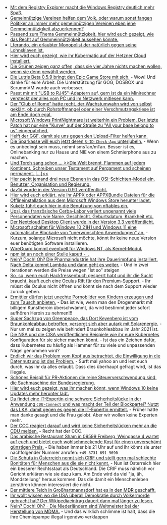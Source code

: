 * [Mit dem Registry Explorer macht die Windows Registry deutlich mehr Spaß.](https://www.bleepingcomputer.com/news/microsoft/registry-explorer-is-the-registry-editor-every-windows-user-needs/)
* [Gemeinnützige Vereinen helfen dem Volk, oder warum sonst fangen Politiker an immer mehr gemeinnützigen Vereinen eben jene Gemmeinnützigkeit abzuerkennen?](https://freiheitsrechte.org/gemeinnuetzigkeit/)
* [Passend zum Thema Gemmeinnützigkeit, hier wird euch gezeigt, wie das Recht auf Gemmeinnützigkeit aussehen könnte.](https://freiheitsrechte.org/faq-demokratiestaerkungsgesetz/)
* [Lferando, ein erlaubter Monopolist der natürlich gegen seine Lohnsklaven ist.](https://netzpolitik.org/2021/arbeit-lieferando-und-seine-betriebsraete/)
* [Hier wird euch gezeigt, wie ihr Kubermatic auf der Hetzner Cloud installiert.](https://shibumi.dev/posts/kubermatic-on-hetzner/)
* [Die Grünen zeigen ganz offen, dass sie vier Jahre nichts machen wollen, wenn sie denn gewählt werden.](https://tuxproject.de/blog/2021/08/eine-mannin/)
* [Die Lutris Beta 0.5.9 bringt den Epic Game Store mit sich.](https://www.phoronix.com/scan.php?page=news_item&px=Lutris-0.5.9-Beta) - Wow! Und danke für eure Arbeit. Die Unterstützung für GOG, DOSBOX und ScrummVM wurde auch verbesser.
* [Passt mir mit "USB to RJ45"-Adaptern auf, gern ist da ein Minirechner versteckt der alles vom PC und im Netzwerk mitlesen kann.](https://scheible.it/lan-turtle-von-hak5-einrichten/)
* [Der "Club of Rome" hatte recht, der Wachstumwahn wird von selbst geklärt, ob durch Rohstoffmangel oder einer Verschmutzngskriese ist am Ende doch egal.](https://www.sonnenseite.com/de/zukunft/was-wir-tun-muessen-damit-die-zivilisation-an-den-grenzen-des-wachstums-nicht-kollabiert/)
* [Microsoft Windows PrintNightmare ist weiterhin ein Problem. Der letzte Patch hat nur eine "Kurve" auf der Straße zu "All your base belong to us" eingepatched.](https://www.bleepingcomputer.com/news/microsoft/remote-print-server-gives-anyone-windows-admin-privileges-on-a-pc/)
* [Helft der GGF, damit sie uns gegen den Upload-Filter helfen kann.](https://freiheitsrechte.org/aufruf-illegale-sperrungen/)
* [Die Sparkasse will euch jetzt deren `S-ID-Check-App` unterjubeln.](https://www.borncity.com/blog/2021/08/01/sicherheit-und-die-s-id-check-app-der-sparkassen/) - Wenn es unbedingt sein muss, nehmt smsTan/mTan. Besser ist es, Onlinebanking nur zu Hause und NIE von einem Schmierphone aus zu machen.
* [Und Torch sang schon ... >>Die Welt brennt, Flammen auf jedem Kontinent. Schreiben unser Testament auf Pergament und scheinen permanent. [...]<<](https://netzfrauen.org/2021/07/31/wildfire/)
* [Hier packt jemand drei neue Ebenen in das OSI-Schichten-Model ein, Benutzer, Organisation und Regierung.](https://www.opensourcerers.org/2021/08/02/securing-layer-8/)
* [dav1d wurde in der Version 0.9.1 veröffentlicht.](https://www.phoronix.com/scan.php?page=news_item&px=Dav1d-0.9.1-Released)
* [Hier wird euch erklärt, wie ihr APPX oder APPXBundle Dateien für die Offlineinstallation aus dem Microsoft Windows Store herunter ladet.](http://woshub.com/how-to-download-appx-installation-file-for-any-windows-store-app/)
* [Kuketz führt euch hier in die Benutzung von nftables ein.](https://www.kuketz-blog.de/nftables-firewall-einstellungen-digitaler-schutzschild-teil12/)
* [Upsi, das französische Cerba-Labor verliert ungenannt viele Personendaten wie Name, Geschlecht, Geburtsdatum, Krankheit etc.](https://www.borncity.com/blog/2021/08/02/datenschutzvorfall-bei-franzsischem-cerba-labor-trifft-ketterhill-in-luxemburg-und-wen-noch/)
* [Der Nextcloud Desktop Client wurde in der Version 3.3 veröffentlicht.](https://nextcloud.com/blog/desktop-sync-client-3-3-improves-reliability-and-performance/)
* [Microsoft schaltet für Windows 10 21H1 und Windows 11 eine automatische Blockade von "unerwünschten Anwendungen" an.](https://www.borncity.com/blog/2021/08/03/windows-10-blockt-standardmig-unerwnschte-anwendungen-pua/) - Kurzum, solange Microsoft nicht möchte, könnt ihr keine neue Version euer benötigten Software installieren.
* [WireGuard kommt eventuell für Windows NT, als Kernel-Modul.](https://www.phoronix.com/scan.php?page=news_item&px=WireGuardNT-Windows-Kernel)
* [npm ist an noch einer Stelle kaputt `- `.](https://www.bleepingcomputer.com/news/software/empty-npm-package-has-over-700-000-downloads-heres-why/)
* [Nein? Doch! Oh? Die Pharmaindustrie hat ihre Dauerimpfung installiert. Nach Delta kommt Lambda und dann geht es weiter.](https://blog.fefe.de/?ts=9ff48d85) - Und in zwei Iterationen werden die Preise wegen "Ist so" steigen
* [So, so, wenn euch Hackfressenbuch gesperrt habt und ihr die Sucht braucht, kauft euch eine Oculus Rift für den Premium-Support.](https://blog.fefe.de/?ts=9ff75e1b) - Ihr müsst die Oculus nicht öffnen und könnt sie nach dem Support wieder zurück geben.
* [Ermittler dürfen jetzt unechte Pornobilder von Kindern erzeugen und zum Tausch anbieten.](https://netzpolitik.org/2021/computergenerierte-missbrauchsdarstellungen-kein-opferloses-ermittlungsinstrument/) - Das ist wie, wenn man den Drogenmarkt mit billigem Kunstheroin überschwämmt, da wird bestimmt jeder sofort aufhören Heroin zu nehmen!!!
* [Super Sachzug von Greenpeace, das Dort Keyenberg ist vom Braunkohleabbau betroffen, versorgt sich aber autark mit Solarenergie.](https://www.sonnenseite.com/de/energie/vom-braunkohleabbau-bedrohtes-dorf-versorgt-sich-komplett-mit-solarstrom/) - Nur um mal zu zeigen wie behindert Braunkohleabbau im Jahr 2021 ist.
* [Die NSA und die CISA veröffentlichen Beispiele wie ihr eure Kubernetes Konfiguration für sie sicher machen könnt.](https://www.borncity.com/blog/2021/08/04/nsa-und-cisa-sicherheitshinweise-fr-kubernetes-konfigurationen/) - Ist das ein Zeichen dafür, dass Kubernetes zu häufig als Hammer für zu viele und unpassenden Nägel genommen wird?
* [Endlich wir das Problem vom Kopf aus betrachtet, die Einwilligung in die Datennutzung ist das Problem.](https://netzpolitik.org/2021/datensouveraenitaet-die-einwilligung-ist-das-problem/) - Surft mal yahoo an und lest euch durch, was ihr da alles erlaubt. Dass dies überhaupt gefragt wird, ist das illegale.
* [Schönes Beispil für PR-Aktionen die reine Steuerverschwendung sind, die Suchmaschine der Bundesregierung.](https://netzpolitik.org/2021/netzwerk-fuer-digitale-aufklaerung-dorothee-baers-intelligente-suchmaschine-ist-leider-ziemlich-doof/)
* [Hier wird euch gezeigt, was ihr machen könnt, wenn Windows 10 keine Updates mehr herunter lädt.](https://www.borncity.com/blog/2021/08/03/windows-10-20h2-kann-pltzlich-keine-updates-mehr-herunterladen/)
* [Da findet eine IT-Expertin eine schwere Sicherheitslücke in der Anwendung `CDU-Connect` und was macht der Teil der Blockpartei? Nutzt das LKA, damit gegen es gegen die IT-Expertin ermittelt.](https://netzpolitik.org/2021/cdu-connect-berliner-lka-ermittelt-gegen-it-expertin-die-sicherheitsluecken-in-partei-app-fand/) - Früher hätte man danke gesagt und die Frau gelobt. Aber wir wollen keine Experten mehr.
* [Der CCC reagiert darauf und wird keine Sicherheitslücken mehr an die CDU melden.](https://www.ccc.de/de/updates/2021/ccc-meldet-keine-sicherheitslucken-mehr-an-cdu) - Recht hat der CCC.
* [Das arabische Restaurant Sham in 09599 Freiberg, Weingasse 4 wartet auf euch und bietet euch wohlschmeckende Kost für einen unverschämt günstigen Preis.](https://www.facebook.com/sham.restaurant.fg) - Die haben immer bis 21 Uhr auf und ihr könnt sie unter nachfolgender Nummer anrufen: `+49 3731 691 9690`
* [Die Schufa in Österreich nennt sich CRIF und stellt gern mal schlechte Bonitäten für Menschen aus die sie nicht kennt.](https://noyb.eu/de/daten-voodoo-kreditauskunftei-crif-erschafft-bonitaet-aus-dem-nichts) - Nun ist Österreich hier ein besserer Rechtsstaat als Deutschland. Die CRIF muss nämlich vor Gericht erklären wie sie dazu kam. Am Ende wird da viel "ja, äh, Mondstellung" heraus kommen. Das die damit ein Menschenleben zerstören können interessiert die nicht.
* [Der mittlere Teich in Großhartmannsdorf hat es in den MDR geschafft.](https://www.mdr.de/nachrichten/sachsen/chemnitz/freiberg/urlaub-sommer-ferien-baden-familien-teich-grosshartmannsdorf100.html)
* [Ihr wollt wissen wo die USA überall Demokratie durch Völkermorde gebracht hat? Der Wikipediaeintrag dauert dann mal länger zu lesen.](https://tuxproject.de/blog/2021/08/usa-symbolbild/)
* [Nein? Doch! Oh? - Die Niederländern sind Weltmeister bei der Herstellung von MDMA.](https://netzfrauen.org/2021/08/04/netherland/) - Und das wirklich schlimme ist halt, dass die ihre Chemiepampe illegal irgendwo verklappen
